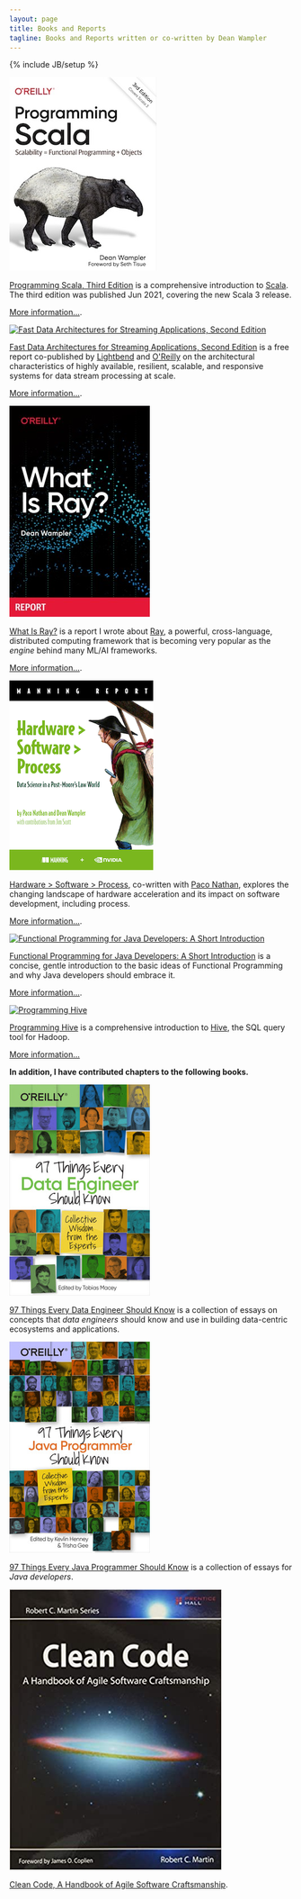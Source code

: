 ```yaml
---
layout: page
title: Books and Reports
tagline: Books and Reports written or co-written by Dean Wampler
---
```

{% include JB/setup %}
<div class="books-page-content">
  <div class="book-description">
    <a href="/books/programmingscala" class="image-hover-border"><img src="/assets/images/prog_scala_3ed_comp-quarter_size.jpg" alt="Programming Scala, Third Edition" class="book-image-thumbnail"/></a>
    <div class="book-description-text">
      <p>
        <a href="/books/programmingscala">Programming Scala, Third Edition</a> is a comprehensive introduction to <a href="https://scala-lang.org" target="scala">Scala</a>. The third edition was published Jun 2021, covering the new Scala 3 release.
      </p>
      <p>
        <a href="/books/programmingscala">More information...</a>.
      </p>
    </div>
  </div>
  <div class="book-description">
    <a href="/books/fd-arch-streaming" class="image-hover-border"><img src="/assets/images/FastDataArch-StreamingApps-2ndEd-256x337.png" alt="Fast Data Architectures for Streaming Applications, Second Edition" class="book-image-thumbnail"/></a>
    <div class="book-description-text">
      <p>
        <a href="/books/fd-arch-streaming">Fast Data Architectures for Streaming Applications, Second Edition</a> is a free report co-published by <a href="https://lightbend.com" target="lightbend">Lightbend</a> and <a href="https://oreilly.com" target="oreilly">O'Reilly</a> on the architectural characteristics of highly available, resilient, scalable, and responsive systems for data stream processing at scale.
      </p>
      <p>
        <a href="/books/fd-arch-streaming">More information...</a>.
      </p>
    </div>
  </div>
  
  <div class="book-description">
    <a href="/books/what-is-ray" class="image-hover-border"><img src="/assets/images/WhatIsRay.jpg" alt="What Is Ray?" class="book-image-thumbnail"/></a>
    <div class="book-description-text">
      <p>
        <a href="/books/what-is-ray">What Is Ray?</a> is a report I wrote about <a href="https://ray.io" target="ray">Ray</a>, a powerful, cross-language, distributed computing framework that is becoming very popular as the <em>engine</em> behind many ML/AI frameworks.
      </p>
      <p>
        <a href="/books/what-is-ray">More information...</a>.
      </p>
    </div>
  </div>
  
  <div class="book-description">
    <a href="/books/hardware-software-process" class="image-hover-border"><img src="/assets/images/HardwareSoftwareProcess-256x337.png" alt="Hardware > Software > Process" class="book-image-thumbnail"/></a>
    <div class="book-description-text">
      <p>
        <a href="/books/hardware-software-process">Hardware &gt; Software &gt; Process</a>, co-written with <a href="https://derwen.ai/paco" target="paco">Paco Nathan</a>, explores the changing landscape of hardware acceleration and its impact on software development, including process.
      </p>
      <p>
        <a href="/books/hardware-software-process">More information...</a>.
      </p>
    </div>
  </div>

  <div class="book-description">
    <a href="/books/fpjava" class="image-hover-border"><img src="/assets/images/FPforJavaDevsCover_256x337.png" alt="Functional Programming for Java Developers: A Short Introduction" class="book-image-thumbnail"/></a>
    <div class="book-description-text">
      <p>
        <a href="/books/fpjava">Functional Programming for Java Developers: A Short Introduction</a> is a concise, gentle introduction to the basic ideas of <span class="keyword">Functional Programming</span> and why Java developers should embrace it.
      </p>
      <p>
        <a href="/books/fpjava">More information...</a>.
      </p>
    </div>
  </div>

  <div class="book-description">
    <a href="/books/programminghive" class="image-hover-border"><img src="/assets/images/prog_hive_mech_cover_front_252x331.png" alt="Programming Hive" class="book-image-thumbnail"/></a>
    <div class="book-description-text">
      <p>
        <a href="/books/programminghive">Programming Hive</a> is a comprehensive introduction to <a href="https://hive.apache.org" target="hive">Hive</a>, the SQL query tool for Hadoop.
      </p>
      <p>
        <a href="/books/programminghive">More information...</a>
      </p>
    </div>
  </div>
  <div class="book-description">
    <p class="center">
      <span style="font-weight: bold;">In addition, I have contributed chapters to the following books.</span>
    </p>
  </div>

  <div class="book-description">
    <a href="https://www.oreilly.com/library/view/97-things-every/9781492062400/" class="book-image-thumbnail" target="_97"><img src="/assets/images/97-data-engineer.jpg" alt="97 Things" class="book-image-thumbnail"/></a>
    <div class="book-description-text">
      <p>
        <a href="https://www.oreilly.com/library/view/97-things-every/9781492062400/" target="_97">97 Things Every Data Engineer Should Know</a> is a collection of essays on concepts that <em>data engineers</em> should know and use in building data-centric ecosystems and applications.
      </p>
    </div>
  </div>

  <div class="book-description">
    <a href="https://www.oreilly.com/library/view/97-things-every/9781491952689/" class="book-image-thumbnail" target="_97"><img src="/assets/images/97-java-programmer.jpg" alt="97 Things" class="book-image-thumbnail"/></a>
    <div class="book-description-text">
      <p>
        <a href="https://www.oreilly.com/library/view/97-things-every/9781491952689/" target="_97">97 Things Every Java Programmer Should Know</a> is a collection of essays for <em>Java developers</em>.
      </p>
    </div>
  </div>

  <div class="book-description">
    <a href="https://www.amazon.com/Clean-Code-Handbook-Software-Craftsmanship/dp/0132350882" class="book-image-thumbnail" target="clean"><img src="/assets/images/clean-code.jpg" alt="Clean Code book" class="book-image-thumbnail"/></a>
    <div class="book-description-text">
      <p>
        <a href="https://www.amazon.com/Clean-Code-Handbook-Software-Craftsmanship/dp/0132350882" target="clean">Clean Code, A Handbook of Agile Software Craftsmanship</a>.
      </p>
    </div>
  </div>
</div>